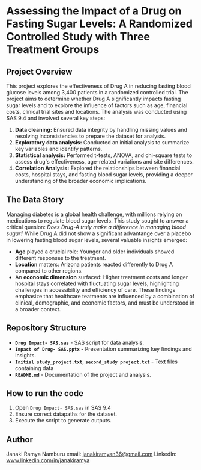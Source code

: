 # Assessing the Impact of a Drug on Fasting Sugar Levels: A Randomized Controlled Study with Three Treatment Groups
## Project Overview
This project explores the effectiveness of Drug A in reducing fasting blood glucose levels among 3,400 patients in a randomized controlled trial. The project aims to determine whether Drug A significantly impacts fasting sugar levels and to explore the influence of factors such as age, financial costs, clinical trial sites and locations. The analysis was conducted using SAS 9.4 and involved several key steps:
1. **Data cleaning:** Ensured data integrity by handling missing values and resolving inconsistencies to prepare the dataset for analysis. 
2. **Exploratory data analysis:** Conducted an initial analysis to summarize key variables and identify patterns.
3. **Statistical analysis:** Performed t-tests, ANOVA, and chi-square tests to assess drug's effectiveness, age-related variations and site differences.
4. **Correlation Analysis:** Explored the relationships between financial costs, hospital stays, and fasting blood sugar levels, providing a deeper understanding of the broader economic implications.
## The Data Story
Managing diabetes is a global health challenge, with millions relying on medications to regulate blood sugar levels. This study sought to answer a critical quesion: *Does Drug-A truly make a difference in managing blood sugar?*
While Drug A did not show a significant advantange over a placebo in lowering fasting blood sugar levels, several valuable insights emerged:
- **Age** played a crucial role: Younger and older individuals showed different responses to the treatment.
- **Location** matters: Arizona patients reacted differently to Drug A compared to other regions.
- An **economic dimension** surfaced: Higher treatment costs and longer hospital stays correlated with fluctuating sugar levels, highlighting challenges in accessibility and efficiency of care.
These findings emphasize that healthcare teatments are influenced by a combination of clinical, demographic, and economic factors, and must be understood in a broader context.
## Repository Structure
- **`Drug Impact- SAS.sas`** - SAS script for data analysis.
- **`Impact of Drug- SAS.pptx`** - Presentation summarizing key findings and insights.
- **`Initial study_project.txt`**, **`second_study project.txt`** - Text files containing data
- **`README.md`** - Documentation of the project and analysis.
## How to run the code
1. Open `Drug Impact- SAS.sas` in SAS 9.4
2. Ensure correct datapaths for the dataset.
3. Execute the script to generate outputs.
## Author
Janaki Ramya Namburu
email: janakiramyan36@gmail.com 
LinkedIn: www.linkedin.com/in/janakiramya
